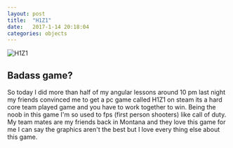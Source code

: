 ```yaml
---
layout: post
title:  "H1Z1"
date:   2017-1-14 20:18:04
categories: objects
---
```


![H1Z1](http://cdn.akamai.steamstatic.com/steam/apps/256660783/movie.293x165.jpg?t=1455775860)

## Badass game?
So today I did more than half of my angular lessons around 10 pm last night my friends convinced me to get a pc game called H1Z1 on steam its a hard core team played game and you have to work together to win. Being the noob in this game I'm so used to fps (first person shooters) like call of duty. My team mates are my friends back in Montana and they love this game for me I can say the graphics aren't the best but I love every thing else about this game.
